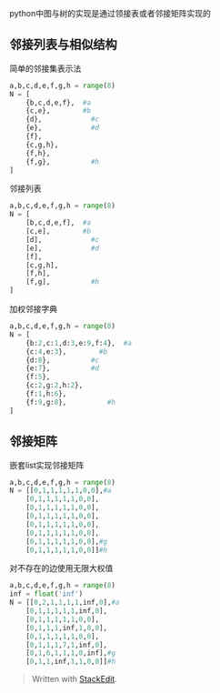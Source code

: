 python中图与树的实现是通过领接表或者邻接矩阵实现的
## 邻接列表与相似结构
简单的邻接集表示法
```py
a,b,c,d,e,f,g,h = range(8)
N = [
	{b,c,d,e,f},  #a
	{c,e},		  #b	
	{d},			#c
	{e},			#d
	{f},
	{c,g,h},
	{f,h},
	{f,g},			#h
]
```
邻接列表
```py
a,b,c,d,e,f,g,h = range(8)
N = [
	[b,c,d,e,f],  #a
	[c,e],		  #b	
	[d],			#c
	[e],			#d
	[f],
	[c,g,h],
	[f,h],
	[f,g],			#h
]
```
加权邻接字典
```py
a,b,c,d,e,f,g,h = range(8)
N = [
	{b:2,c:1,d:3,e:9,f:4},  #a
	{c:4,e:3},		  #b	
	{d:8},			#c
	{e:7},			#d
	{f:5},
	{c:2,g:2,h:2},
	{f:1,h:6},
	{f:9,g:8},			#h
]
```
## 邻接矩阵
嵌套list实现邻接矩阵
```py
a,b,c,d,e,f,g,h = range(8)
N = [[0,1,1,1,1,1,0,0],#a
	[0,1,1,1,1,1,0,0],
	[0,1,1,1,1,1,0,0],
	[0,1,1,1,1,1,0,0],
	[0,1,1,1,1,1,0,0],
	[0,1,1,1,1,1,0,0],
	[0,1,1,1,1,1,0,0],#g
	[0,1,1,1,1,1,0,0]]#h
```
对不存在的边使用无限大权值
```py
a,b,c,d,e,f,g,h = range(8)
inf = float('inf')
N = [[0,2,1,1,1,1,inf,0],#a
	[0,1,1,1,1,1,inf,0],
	[0,1,1,1,1,1,0,0],
	[0,1,1,1,inf,1,0,0],
	[0,1,1,1,1,1,0,0],
	[0,1,1,1,7,1,inf,0],
	[0,1,6,1,1,1,0,inf],#g
	[0,1,1,inf,1,1,0,0]]#h
```

> Written with [StackEdit](https://stackedit.io/).
<!--stackedit_data:
eyJoaXN0b3J5IjpbMzI1OTMzMTEyXX0=
-->
